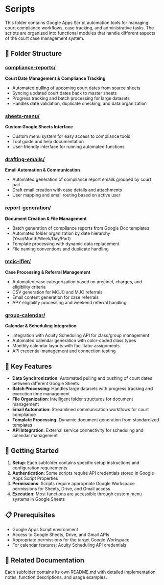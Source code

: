 # Scripts

This folder contains Google Apps Script automation tools for managing court compliance workflows, case tracking, and administrative tasks. The scripts are organized into functional modules that handle different aspects of the court case management system.

## 📁 Folder Structure

### [compliance-reports/](./compliance-reports/)
**Court Date Management & Compliance Tracking**
- Automated pulling of upcoming court dates from source sheets
- Syncing updated court dates back to master sheets  
- Progress tracking and batch processing for large datasets
- Handles date validation, duplicate checking, and data organization

### [sheets-menu/](./sheets-menu/)
**Custom Google Sheets Interface**
- Custom menu system for easy access to compliance tools
- Tool guide and help documentation
- User-friendly interface for running automated functions

### [drafting-emails/](./drafting-emails/)
**Email Automation & Communication**
- Automated generation of compliance report emails grouped by court part
- Draft email creation with case details and attachments
- User mapping and email routing based on active user

### [report-generation/](./report-generation/)
**Document Creation & File Management**
- Batch generation of compliance reports from Google Doc templates
- Automated folder organization by date hierarchy (Year/Month/Week/Day/Part)
- Template processing with dynamic data replacement
- File naming conventions and duplicate handling

### [mcjc-ifier/](./mcjc-ifier/)
**Case Processing & Referral Management**
- Automated case categorization based on precinct, charges, and eligibility criteria
- CSV generation for MCJC and MJO referrals
- Email content generation for case referrals
- APY eligibility processing and weekend referral handling

### [group-calendar/](./group-calendar/)
**Calendar & Scheduling Integration**
- Integration with Acuity Scheduling API for class/group management
- Automated calendar generation with color-coded class types
- Monthly calendar layouts with facilitator assignments
- API credential management and connection testing

## 🔧 Key Features

- **Data Synchronization**: Automated pulling and pushing of court dates between different Google Sheets
- **Batch Processing**: Handles large datasets with progress tracking and execution time management
- **File Organization**: Intelligent folder structures for document management
- **Email Automation**: Streamlined communication workflows for court compliance
- **Template Processing**: Dynamic document generation from standardized templates
- **API Integration**: External service connectivity for scheduling and calendar management

## 🚀 Getting Started

1. **Setup**: Each subfolder contains specific setup instructions and configuration requirements
2. **Authentication**: Some scripts require API credentials stored in Google Apps Script Properties
3. **Permissions**: Scripts require appropriate Google Workspace permissions for Sheets, Drive, and Gmail access
4. **Execution**: Most functions are accessible through custom menu systems in Google Sheets

## 📋 Prerequisites

- Google Apps Script environment
- Access to Google Sheets, Drive, and Gmail APIs
- Appropriate permissions for the target Google Workspace
- For calendar features: Acuity Scheduling API credentials

## 🔗 Related Documentation

Each subfolder contains its own README.md with detailed implementation notes, function descriptions, and usage examples.
